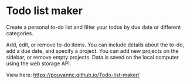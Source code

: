# Todo list maker

Create a personal to-do list and filter your todos by due date or different categories.

Add, edit, or remove to-do items. You can include details about the to-do, add a due date, and specify a project. You can add new projects on the sidebar, or remove empty projects. Data is saved on the local computer using the web storage API.

View here: https://pouyannc.github.io/Todo-list-maker/  

